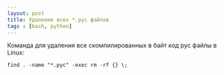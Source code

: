 ```yaml
---
layout: post
title: Удаление всех *.pyc файлов
tags : [bash, python]
---
```


Команда для удаления все скомпилированных в байт код pyc файлы в Linux:

<!--language: lang-bash -->
    find . -name "*.pyc" -exec rm -rf {} \;